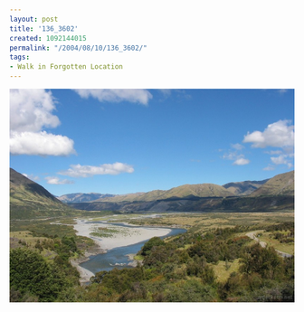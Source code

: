```yaml
---
layout: post
title: '136_3602'
created: 1092144015
permalink: "/2004/08/10/136_3602/"
tags:
- Walk in Forgotten Location
---
```


<img src="/image/images/136_3602-1233.jpg"/>

